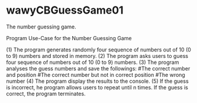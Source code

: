 # wawyCBGuessGame01
The number guessing game.

Program Use-Case for the Number Guessing Game

(1) The program generates randomly four sequence of numbers out of 10 (0 to 9) numbers and stored in memory.
(2) The program asks users to guess four sequence of numbers out of 10 (0 to 9) numbers.
(3) The program analyses the guess numbers and save the followings:
      #The correct number and position
      #The correct number but not in correct position
      #The wrong number
(4) The program display the results to the console.
(5) If the guess is incorrect, he program allows users to repeat until n times. If the guess is correct, the program terminates.


